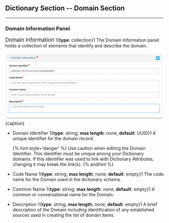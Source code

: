 ## Dictionary Section -- Domain Section
--- 

### Domain Information Panel

<span class="md-panel" style="font-size: larger">Domain Information</span> <i class="fa fa-asterisk required" title="Required"> </i> 1{**type**: collection}1  The <span class="md-panel">Domain Information</span> panel holds a collection of elements that identify and describe the domain.

![Domain Information Panel](/assets/reference/edit-objects/dictionary/domains/domainInfo.png){caption}

* <span class="md-element">Domain Identifier</span> <i class="fa fa-asterisk required" title="Required"> </i> 1{**type**: string; **max length**: none; **default**: UUID}1 A unique identifier for the domain record. 
                                             
  {% hint style='danger' %}
  Use caution when editing the <span class="md-element">Domain Identifier</span>.  This identifier must be unique among your <span class="md-panel">Dictionary</span> domains.  If this identifier was used to link with <span class="md-panel">Dictionary</span> <span class="md-panel">Attributes</span>, changing it may break the link(s).
  {% endhint %}
  
* <span class="md-element">Code Name</span> <i class="fa fa-asterisk required" title="Required"> </i> 1{**type**: string; **max length**: none; **default**: empty}1 The code name for the <span class="md-panel">Domain</span> used in the dictionary schema.

* <span class="md-element">Common Name</span> 1{**type**: string; **max length**: none; **default**: empty}1 A common or conversational name for the <span class="md-panel">Domain</span>. 

* <span class="md-element">Description</span> <i class="fa fa-asterisk required" title="Required"> </i> 1{**type**: string; **max length**: none; **default**: empty}1  A brief description of the <span class="md-panel">Domain</span> including identification of any established sources used in creating the list of domain items.
